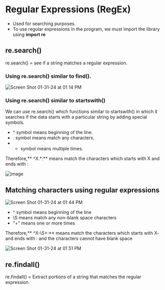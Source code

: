 # Regular Expressions (RegEx)
- Used for searching purposes.
- To use regular expressions in the program, we must import the library using **import re**


## re.search()
re.search() = see if a string matches a regular expression. 

### Using re.search() similar to find().

![Screen Shot 01-31-24 at 01 14 PM](https://github.com/Fong20/Learning-repository/assets/150316121/fe8adf16-d494-4b46-b9bf-e64ae51250df)


### Using re.search() similar to startswith()

We can use re.search() which functions similar to startswith() in which it searches if the data starts with a particular string by adding special symbols.

- ^ symbol means beginning of the line.
- . symbol means match any characters.
- * symbol means multiple times.
 
Therefore,** ^X.*:** means match the characters which starts with X and ends with :

![image](https://github.com/Fong20/Learning-repository/assets/150316121/b0c0320d-84dd-4718-8969-0f79bbca0359)

## Matching characters using regular expressions


![Screen Shot 01-31-24 at 01 44 PM](https://github.com/Fong20/Learning-repository/assets/150316121/fcad0b99-d1bb-46b4-a208-84f2273eb830)


- ^ symbol means beginning of the line
- \S means match any non-blank space characters
- "+" means one or more times

Therefore,** ^X-\S+:** means match the characters which starts with X- and  ends with : and the characters cannot have blank space

![Screen Shot 01-31-24 at 01 51 PM](https://github.com/Fong20/Learning-repository/assets/150316121/992f18cb-8934-4cd7-9709-3f5920f36f57)

## re.findall()

re.findall() = Extract portions of a string that matches the regular expression.

